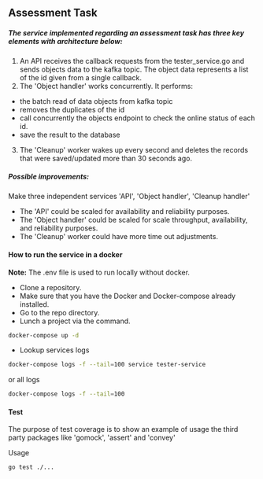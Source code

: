 ## Assessment Task

##### The service implemented regarding an assessment task has three key elements with architecture below:

1. An API receives the callback requests from the tester_service.go and sends objects data to the kafka topic. The
   object data represents a list of the id given from a single callback.
2. The 'Object handler' works concurrently. It performs:

* the batch read of data objects from kafka topic
* removes the duplicates of the id
* call concurrently the objects endpoint to check the online status of each id.
* save the result to the database

3. The 'Cleanup' worker wakes up every second and deletes the records that were saved/updated more than 30 seconds ago.

##### Possible improvements:
Make three independent services 'API',  'Object handler', 'Cleanup handler'

* The  'API' could be scaled for availability and reliability purposes.
* The 'Object handler' could be scaled for scale throughput, availability, and reliability purposes.
* The 'Cleanup' worker could have more time out adjustments.

#### How to run the service in a docker
**Note:** The .env file is used to run locally without docker.
* Clone a repository.
* Make sure that you have the Docker and Docker-compose already installed.
* Go to the repo directory.
* Lunch a project via the command.
```bash
docker-compose up -d
```
* Lookup services logs
```bash
docker-compose logs -f --tail=100 service tester-service
```
or all logs
```bash
docker-compose logs -f --tail=100
```


#### Test
The purpose of test coverage is to show an example of usage the third party packages like 'gomock', 'assert' and 'convey'

Usage
```bash
go test ./...
```
